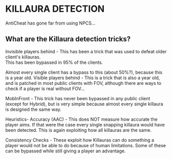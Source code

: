 # KILLAURA DETECTION
AntiCheat has gone far from using NPCS...

## What are the Killaura detection tricks?
Invisible players behind - This has been a trick that was used to defeat older client's killauras.  
This has been bypassed in 95% of the clients.

Almost every single client has a bypass to this (about 50%?), because this is a year old.
Visible players behind - This is a trick that is also a year old, and is patched in most public clients with FOV,
although there are ways to check if a player is real without FOV...

MobInFront - This trick has never been bypassed in any public client (except for Hybrid), but is very simple 
because almost every single killaura is designed the same way.

Heuristics- Accuracy (AAC) - This does NOT measure how accurate the player aims. If that were the case every 
single snapping killaura would have been detected. This is again exploiting how all killauras are the same.

Consistency Checks - These exploit how Killauras can do something a player would not be able to do 
because of human limitations. Some of these can be bypassed while still giving a player an advantage.
